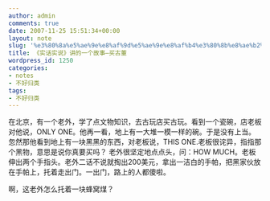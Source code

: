 ```yaml
---
author: admin
comments: true
date: 2007-11-25 15:51:34+00:00
layout: note
slug: '%e3%80%8a%e5%ae%9e%e8%af%9d%e5%ae%9e%e8%af%b4%e3%80%8b%e8%ae%b2%e7%9a%84%e4%b8%80%e4%b8%aa%e6%95%85%e4%ba%8b%e2%80%93%e4%b9%b0%e5%8f%a4%e8%91%a3'
title: 《实话实说》讲的一个故事–买古董
wordpress_id: 1250
categories:
- notes
- 不好归类
tags:
- 不好归类
---
```


在北京，有一个老外，学了点文物知识，去古玩店买古玩。看到一个瓷碗，店老板对他说，ONLY ONE。他再一看，地上有一大堆一模一样的碗。于是没有上当。忽然那他看到地上有一块黑黑的东西，对老板说，THIS ONE.老板很诧异，指指那个黑物，意思是说你真要买吗？ 老外很坚定地点点头，问：HOW MUCH。老板伸出两个手指头。老外二话不说就掏出200美元，拿出一洁白的手帕，把黑家伙放在手帕上，托着走出门。一出门，路上的人都傻啦。

啊，这老外怎么托着一块蜂窝煤？

